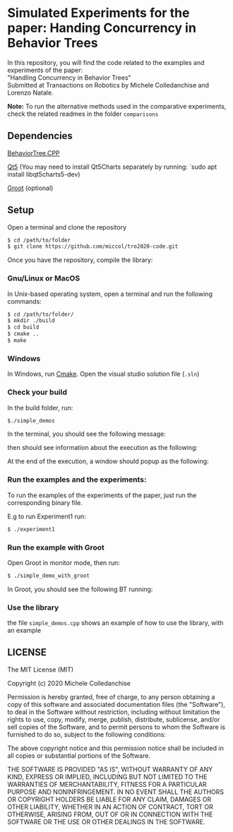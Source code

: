 # Simulated Experiments for the paper: Handing Concurrency in Behavior Trees

In this repository, you will find the code related to the examples and experiments of the paper: <br>
"Handling Concurrency in Behavior Trees" <br>
Submitted at Transactions on Robotics by Michele Colledanchise and Lorenzo Natale.

**Note:** To run the alternative methods used in the comparative experiments, check the related readmes in the folder `comparisons`
## Dependencies

[BehaviorTree.CPP](https://github.com/BehaviorTree/BehaviorTree.CPP)

[Qt5](https://doc.qt.io/qt-5/gettingstarted.html)
(You may need to install Qt5Charts separately by running: `sudo apt install libqt5charts5-dev)


[Groot](https://github.com/BehaviorTree/Groot) (optional)



## Setup

Open a terminal and clone the repository

```bash
$ cd /path/to/folder
$ git clone https://github.com/miccol/tro2020-code.git
```

Once you have the repository, compile the library:

### Gnu/Linux or MacOS
In Unix-based operating system, open a terminal and run the following commands:
```bash
$ cd /path/to/folder/
$ mkdir ./build
$ cd build
$ cmake ..
$ make
```

### Windows
In Windows, run [Cmake](https://cmake.org/).
Open the visual studio solution file (`.sln`)

### Check your build

In the build folder, run:

```bash
$./simple_demos
```

In the terminal, you should see the following message:





 then should see information about the execution as the following:



At the end of the execution, a window should popup as the following:



### Run the examples and the experiments:

To run the examples of the experiments of the paper, just run the corresponding binary file.

E.g to run Experiment1 run:



```bash
$ ./experiment1
```



### Run the example with Groot

Open Groot in monitor mode, then run:

 

```bash
$ ./simple_demo_with_groot
```



In Groot, you should see the following BT running:



### Use the library

the file `simple_demos.cpp` shows an example of how to use the library, with an example



## LICENSE

The MIT License (MIT)

Copyright (c) 2020 Michele Colledanchise

Permission is hereby granted, free of charge, to any person obtaining a copy of this software and associated documentation files (the "Software"), to deal in the Software without restriction, including without limitation the rights to use, copy, modify, merge, publish, distribute, sublicense, and/or sell copies of the Software, and to permit persons to whom the Software is furnished to do so, subject to the following conditions:

The above copyright notice and this permission notice shall be included in all copies or substantial portions of the Software.

THE SOFTWARE IS PROVIDED "AS IS", WITHOUT WARRANTY OF ANY KIND, EXPRESS OR IMPLIED, INCLUDING BUT NOT LIMITED TO THE WARRANTIES OF MERCHANTABILITY, FITNESS FOR A PARTICULAR PURPOSE AND NONINFRINGEMENT. IN NO EVENT SHALL THE AUTHORS OR COPYRIGHT HOLDERS BE LIABLE FOR ANY CLAIM, DAMAGES OR OTHER LIABILITY, WHETHER IN AN ACTION OF CONTRACT, TORT OR OTHERWISE, ARISING FROM, OUT OF OR IN CONNECTION WITH THE SOFTWARE OR THE USE OR OTHER DEALINGS IN THE SOFTWARE.
